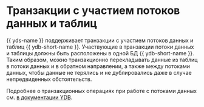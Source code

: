 # Транзакции с участием потоков данных и таблиц  

{{ yds-name }} поддерживает транзакции с участием потоков данных и таблиц {{ ydb-short-name }}. Участвующие в транзакции потоки данных и таблицы должны быть расположены в одной БД {{ ydb-short-name }}. Таким образом, можно транзакционно перекладывать данные из таблиц в потоки данных и в обратном направлении, а также между потоками данных, чтобы данные не терялись и не дублировались даже в случае непредвиденных обстоятельств.

Подробнее о транзакционных операциях при работе с потоками данных см. [в документации YDB](https://ydb.tech/docs/ru/concepts/transactions#topic-table-transactions). 
